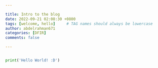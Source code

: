 ```yaml
---

title: Intro to the blog
date: 2022-09-21 02:08:30 +0800
tags: [welcome, hello]     # TAG names should always be lowercase
author: abdelrahman671
categories: [DFIR]
comments: false

---
```


```python

print('Hello World! :D')

```



